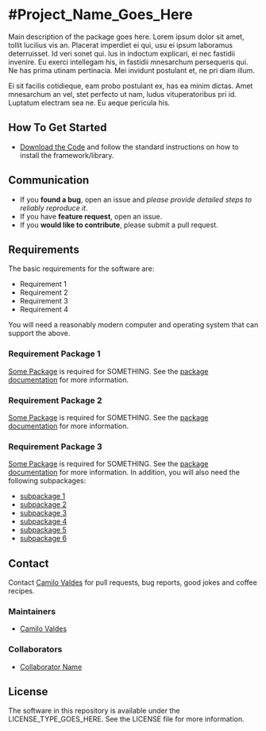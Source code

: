 #Project_Name_Goes_Here
============

Main description of the package goes here. Lorem ipsum dolor sit amet, tollit lucilius vis an. Placerat imperdiet ei qui, usu ei ipsum laboramus deterruisset. Id veri sonet qui. Ius in indoctum explicari, ei nec fastidii invenire. Eu exerci intellegam his, in fastidii mnesarchum persequeris qui. Ne has prima utinam pertinacia. Mei invidunt postulant et, ne pri diam illum.

Ei sit facilis cotidieque, eam probo postulant ex, has ea minim dictas. Amet mnesarchum an vel, stet perfecto ut nam, ludus vituperatoribus pri id. Luptatum electram sea ne. Eu aeque pericula his.


## How To Get Started

- [Download the Code](https://github.com/camilo-v/) and follow the standard instructions on how to install the framework/library.

## Communication

- If you **found a bug**, open an issue and _please provide detailed steps to reliably reproduce it_.
- If you have **feature request**, open an issue.
- If you **would like to contribute**, please submit a pull request.

## Requirements

The basic requirements for the software are:

- Requirement 1
- Requirement 2
- Requirement 3
- Requirement 4

You will need a reasonably modern computer and operating system that can support the above.

### Requirement Package 1

[Some Package](http://somePackageURLgoesHere) is required for SOMETHING.  See the [package documentation](http://packageDocsURLgoesHere) for more information.

### Requirement Package 2

[Some Package](http://somePackageURLgoesHere) is required for SOMETHING.  See the [package documentation](http://packageDocsURLgoesHere) for more information.

### Requirement Package 3

[Some Package](http://somePackageURLgoesHere) is required for SOMETHING.  See the [package documentation](http://packageDocsURLgoesHere) for more information.  In addition, you will also need the following subpackages:

- [subpackage 1](http://someURLGoes.here/)
- [subpackage 2](http://someURLGoes.here/)
- [subpackage 3](http://someURLGoes.here/)
- [subpackage 4](http://someURLGoes.here/)
- [subpackage 5](http://someURLGoes.here/)
- [subpackage 6](http://someURLGoes.here/)



## Contact

Contact [Camilo Valdes](mailto:camilo@castflyer.com) for pull requests, bug reports, good jokes and coffee recipes.

### Maintainers

- [Camilo Valdes](mailto:camilo@castflyer.com)


### Collaborators

- [Collaborator Name](mailto:collab_name3@collabEmail)


## License

The software in this repository is available under the LICENSE_TYPE_GOES_HERE.  See the LICENSE file for more information.
